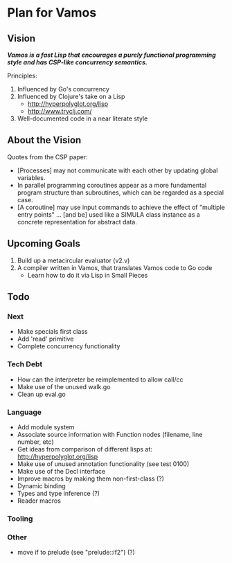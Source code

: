 # Plan for Vamos

## Vision

***Vamos is a fast Lisp that encourages a purely functional programming style and has CSP-like concurrency semantics.***

Principles:

1. Influenced by Go's concurrency
2. Influenced by Clojure's take on a Lisp
   - http://hyperpolyglot.org/lisp
   - http://www.tryclj.com/
3. Well-documented code in a near literate style

## About the Vision

Quotes from the CSP paper:

* [Processes] may not communicate with each other by updating global variables.
* In parallel programming coroutines appear as a more fundamental program structure than subroutines, which can be regarded as a special case.
* [A coroutine] may use input commands to achieve the effect of "multiple entry points" ... [and be] used like a SIMULA class instance as a concrete representation for abstract data.

## Upcoming Goals

1. Build up a metacircular evaluator (v2.v)
2. A compiler written in Vamos, that translates Vamos code to Go code
   - Learn how to do it via Lisp in Small Pieces

## Todo

### Next

- Make specials first class
- Add 'read' primitive
- Complete concurrency functionality

### Tech Debt

- How can the interpreter be reimplemented to allow call/cc
- Make use of the unused walk.go
- Clean up eval.go

### Language

- Add module system
- Associate source information with Function nodes (filename, line number, etc)
- Get ideas from comparison of different lisps at: http://hyperpolyglot.org/lisp
- Make use of unused annotation functionality (see test 0100)
- Make use of the Decl interface
- Improve macros by making them non-first-class (?)
- Dynamic binding
- Types and type inference (?)
- Reader macros

### Tooling

### Other

- move if to prelude (see "prelude::if2") (?)
